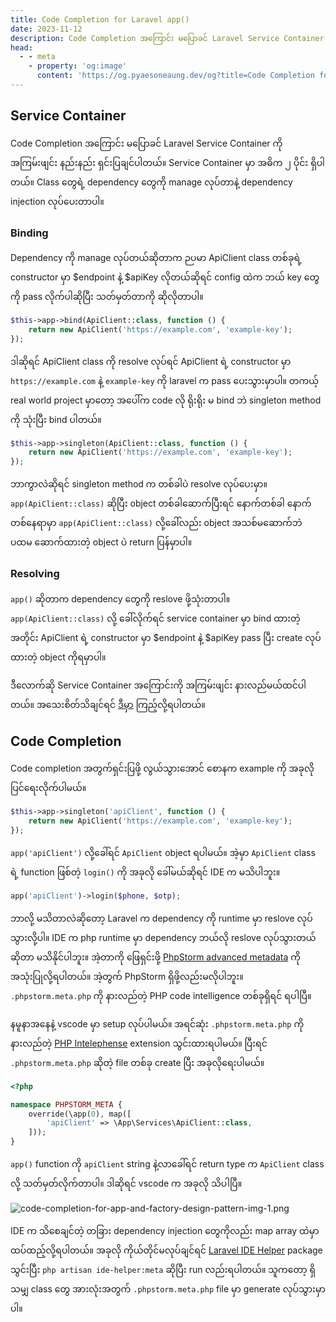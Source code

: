 ```yaml
---
title: Code Completion for Laravel app()
date: 2023-11-12
description: Code Completion အကြောင်း မပြောခင် Laravel Service Container ကို အကြမ်းဖျင်း နည်းနည်း ရှင်းပြချင်ပါတယ်။
head:
  - - meta
    - property: 'og:image'
      content: 'https://og.pyaesoneaung.dev/og?title=Code Completion for Laravel app()'
---
```


## Service Container

Code Completion အကြောင်း မပြောခင် Laravel Service Container ကို အကြမ်းဖျင်း နည်းနည်း ရှင်းပြချင်ပါတယ်။
Service Container မှာ အဓိက ၂ ပိုင်း ရှိပါတယ်။ Class တွေရဲ့ dependency တွေကို manage လုပ်တာနဲ့ dependency injection လုပ်ပေးတာပါ။

### Binding

Dependency ကို manage လုပ်တယ်ဆိုတာက ဉပမာ ApiClient class တစ်ခုရဲ့ constructor မှာ $endpoint နဲ့ $apiKey လိုတယ်ဆိုရင် config ထဲက ဘယ် key တွေကို pass လိုက်ပါဆိုပြီး သတ်မှတ်တာကို ဆိုလိုတာပါ။

```php
$this->app->bind(ApiClient::class, function () {
    return new ApiClient('https://example.com', 'example-key');
});
```

ဒါဆိုရင် ApiClient class ကို resolve လုပ်ရင် ApiClient ရဲ့ constructor မှာ `https://example.com` နဲ့ `example-key` ကို laravel က pass ပေးသွားမှာပါ။ တကယ့် real world project မှာတော့ အပေါ်က code လို ရိုးရိုး မ bind ဘဲ singleton method ကို သုံးပြီး bind ပါတယ်။

```php
$this->app->singleton(ApiClient::class, function () {
    return new ApiClient('https://example.com', 'example-key');
});
```

ဘာကွာလဲဆိုရင် singleton method က တစ်ခါပဲ resolve လုပ်ပေးမှာ။ `app(ApiClient::class)` ဆိုပြီး object တစ်ခါဆောက်ပြီးရင် နောက်တစ်ခါ နောက်တစ်နေရာမှာ `app(ApiClient::class)` လို့ခေါ်လည်း object အသစ်မဆောက်ဘဲ ပထမ ဆောက်ထားတဲ့ object ပဲ return ပြန်မှာပါ။

### Resolving

`app()` ဆိုတာက dependency တွေကို reslove ဖို့သုံးတာပါ။ `app(ApiClient::class)` လို့ ခေါ်လိုက်ရင် service container မှာ bind ထားတဲ့အတိုင်း ApiClient ရဲ့ constructor မှာ $endpoint နဲ့ $apiKey pass ပြီး  create လုပ်ထားတဲ့ object ကိုရမှာပါ။

ဒီလောက်ဆို Service Container အကြောင်းကို အကြမ်းဖျင်း နားလည်မယ်ထင်ပါတယ်။ အသေးစိတ်သိချင်ရင် [ဒီမှာ](https://laravel.com/docs/10.x/container) ကြည့်လို့ရပါတယ်။

## Code Completion

Code completion အတွက်ရှင်းပြဖို့ လွယ်သွားအောင် စောနက example ကို အခုလိုပြင်ရေးလိုက်ပါမယ်။

```php
$this->app->singleton('apiClient', function () {
    return new ApiClient('https://example.com', 'example-key');
});
```

`app('apiClient')` လို့ခေါ်ရင် `ApiClient` object ရပါမယ်။ အဲ့မှာ `ApiClient` class ရဲ့ function ဖြစ်တဲ့ `login()` ကို အခုလို ခေါ်မယ်ဆိုရင် IDE က မသိပါဘူး။

```php
app('apiClient')->login($phone, $otp);
```

ဘာလို့ မသိတာလဲဆိုတော့ Laravel က dependency ကို runtime မှာ reslove လုပ်သွားလို့ပါ။ IDE က php runtime မှာ dependency ဘယ်လို reslove လုပ်သွားတယ်ဆိုတာ မသိနိုင်ပါဘူး။ အဲ့တာကို ဖြေရှင်းဖို့ [PhpStorm advanced metadata](https://www.jetbrains.com/help/phpstorm/ide-advanced-metadata.html) ကို အသုံးပြုလို့ရပါတယ်။ အဲ့တွက် PhpStorm ရှိဖို့လည်းမလိုပါဘူး။ `.phpstorm.meta.php` ကို နားလည်တဲ့ PHP code intelligence တစ်ခုရှိရင် ရပါပြီ။

နမူနာအနေနဲ့ vscode မှာ setup လုပ်ပါမယ်။ အရင်ဆုံး `.phpstorm.meta.php` ကို နားလည်တဲ့ [PHP Intelephense](https://marketplace.visualstudio.com/items?itemName=bmewburn.vscode-intelephense-client) extension သွင်းထားရပါမယ်။ ပြီးရင် `.phpstorm.meta.php` ဆိုတဲ့ file တစ်ခု create ပြီး အခုလိုရေးပါမယ်။

```php
<?php

namespace PHPSTORM_META {
    override(\app(0), map([
        'apiClient' => \App\Services\ApiClient::class,
    ]));
}
```

`app()` function ကို `apiClient` string နဲ့လာခေါ်ရင် return type က `ApiClient` class လို့ သတ်မှတ်လိုက်တာပါ။ ဒါဆိုရင် vscode က အခုလို သိပါပြီ။

![code-completion-for-app-and-factory-design-pattern-img-1.png](https://pyaesoneaung.dev/assets/img/blog/code-completion-for-app-and-factory-design-pattern-img-1.png)

IDE က သိစေချင်တဲ့ တခြား dependency injection တွေကိုလည်း map array ထဲမှာ ထပ်ထည့်လို့ရပါတယ်။ အခုလို ကိုယ်တိုင်မလုပ်ချင်ရင် [Laravel IDE Helper](https://github.com/barryvdh/laravel-ide-helper) package သွင်းပြီး `php artisan ide-helper:meta` ဆိုပြီး run လည်းရပါတယ်။ သူကတော့ ရှိသမျှ class တွေ အားလုံးအတွက် `.phpstorm.meta.php` file မှာ generate လုပ်သွားမှာပါ။
